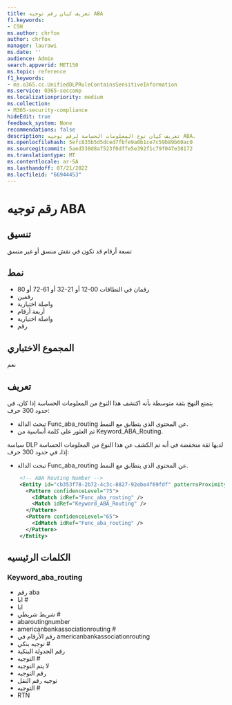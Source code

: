 ```yaml
---
title: تعريف كيان رقم توجيه ABA
f1.keywords:
- CSH
ms.author: chrfox
author: chrfox
manager: laurawi
ms.date: ''
audience: Admin
search.appverid: MET150
ms.topic: reference
f1_keywords:
- ms.o365.cc.UnifiedDLPRuleContainsSensitiveInformation
ms.service: O365-seccomp
ms.localizationpriority: medium
ms.collection:
- M365-security-compliance
hideEdit: true
feedback_system: None
recommendations: false
description: تعريف كيان نوع المعلومات الحساسة لرقم توجيه ABA.
ms.openlocfilehash: 5efc835b5d5dced7fbfe9a0b1ce7c59b89b60ac0
ms.sourcegitcommit: 5aed330d8af523f0dffe5e392f1c79f047e38172
ms.translationtype: MT
ms.contentlocale: ar-SA
ms.lasthandoff: 07/21/2022
ms.locfileid: "66944453"
---
```

# <a name="aba-routing-number"></a>رقم توجيه ABA

## <a name="format"></a>تنسيق

تسعة أرقام قد تكون في نقش منسق أو غير منسق

## <a name="pattern"></a>نمط

- رقمان في النطاقات 00-12 أو 21-32 أو 61-72 أو 80
- رقمين
- واصلة اختيارية
- أربعة أرقام
- واصلة اختيارية
- رقم

## <a name="checksum"></a>المجموع الاختباري

نعم

## <a name="definition"></a>تعريف

يتمتع النهج بثقة متوسطة بأنه اكتشف هذا النوع من المعلومات الحساسة إذا كان، في حدود 300 حرف:

- تبحث الدالة Func_aba_routing عن المحتوى الذي يتطابق مع النمط.
- تم العثور على كلمة أساسية من Keyword_ABA_Routing.

سياسة DLP لديها ثقة منخفضة في أنه تم الكشف عن هذا النوع من المعلومات الحساسة إذا، في حدود 300 حرف:

- تبحث الدالة Func_aba_routing عن المحتوى الذي يتطابق مع النمط.

```xml
    <!-- ABA Routing Number -->
    <Entity id="cb353f78-2b72-4c3c-8827-92ebe4f69fdf" patternsProximity="300" recommendedConfidence="75">
      <Pattern confidenceLevel="75">
        <IdMatch idRef="Func_aba_routing" />
        <Match idRef="Keyword_ABA_Routing" />
      </Pattern>
      <Pattern confidenceLevel="65">
        <IdMatch idRef="Func_aba_routing" />
      </Pattern>
    </Entity>
```

## <a name="keywords"></a>الكلمات الرئيسيه

### <a name="keyword_aba_routing"></a>Keyword_aba_routing

- رقم aba
- ابا #
- ابا
- شريط شريطي #
- abaroutingnumber
- americanbankassociationrouting #
- رقم الأرقام في americanbankassociationrouting
- توجيه بنكي #
- رقم الجدولة البنكية
- التوجيه #
- لا يتم التوجيه
- رقم التوجيه
- توجيه رقم النقل
- التوجيه #
- RTN

